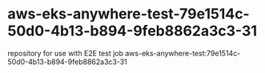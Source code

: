 # aws-eks-anywhere-test-79e1514c-50d0-4b13-b894-9feb8862a3c3-31
repository for use with E2E test job aws-eks-anywhere-test:79e1514c-50d0-4b13-b894-9feb8862a3c3-31
